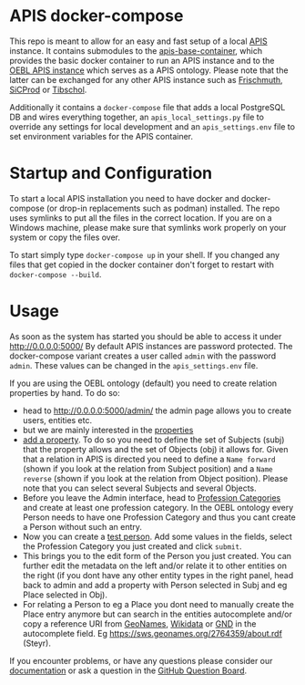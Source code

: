 # APIS docker-compose

This repo is meant to allow for an easy and fast setup of a local [APIS](https://acdh-oeaw.github.io/apis-core-rdf/) instance.
It contains submodules to the [apis-base-container](https://github.com/acdh-oeaw/apis-base-container), which provides the basic docker container to run an APIS instance and to the [OEBL APIS instance](https://github.com/acdh-oeaw/apis-instance-oebl-pnp) which serves as a APIS ontology. Please note that the latter can be exchanged for any other APIS instance such as [Frischmuth](https://github.com/acdh-oeaw/apis-instance-frischmuth), [SiCProd](https://github.com/acdh-oeaw/apis-instance-sicprod) or [Tibschol](https://github.com/acdh-oeaw/apis-instance-tibschol).

Additionally it contains a `docker-compose` file that adds a local PostgreSQL DB and wires everything together, an `apis_local_settings.py` file to override any settings for local development and an `apis_settings.env` file to set environment variables for the APIS container.


# Startup and Configuration

To start a local APIS installation you need to have docker and docker-compose (or drop-in replacements such as podman) installed. The repo uses symlinks to put all the files in the correct location. If you are on a Windows machine, please make sure that symlinks work properly on your system or copy the files over.

To start simply type `docker-compose up` in your shell. If you changed any files that get copied in the docker container don't forget to restart with `docker-compose --build`.

# Usage

As soon as the system has started you should be able to access it under http://0.0.0.0:5000/
By default APIS instances are password protected. The docker-compose variant creates a user called `admin` with the password `admin`. These values can be changed in the `apis_settings.env` file.

If you are using the OEBL ontology (default) you need to create relation properties by hand. To do so:

- head to http://0.0.0.0:5000/admin/ the admin page allows you to create users, entities etc. 
- but we are mainly interested in the [properties](http://0.0.0.0:5000/admin/apis_relations/property/)
- [add a property](http://0.0.0.0:5000/admin/apis_relations/property/add/). To do so you need to define the set of Subjects (subj) that the property allows and the set of Objects (obj) it allows for. Given that a relation in APIS is directed you need to define a `Name forward` (shown if you look at the relation from Subject position) and a `Name reverse` (shown if you look at the relation from Object position). Please note that you can select several Subjects and several Objects.
- Before you leave the Admin interface, head to [Profession Categories](http://0.0.0.0:5000/admin/apis_ontology/professioncategory/) and create at least one profession category. In the OEBL ontology every Person needs to have one Profession Category and thus you cant create a Person without such an entry.
- Now you can create a [test person](http://0.0.0.0:5000/apis/apis_ontology.person/create). Add some values in the fields, select the Profession Category you just created and click `submit`.
- This brings you to the edit form of the Person you just created. You can further edit the metadata on the left and/or relate it to other entities on the right (if you dont have any other entity types in the right panel, head back to admin and add a property with Person selected in Subj and eg Place selected in Obj).
- For relating a Person to eg a Place you dont need to manually create the Place entry anymore but can search in the entities autocomplete and/or copy a reference URI from [GeoNames](https://www.geonames.org/), [Wikidata](https://www.wikidata.org/wiki/Wikidata:Main_Page) or [GND](https://lobid.org/gnd) in the autocomplete field. Eg https://sws.geonames.org/2764359/about.rdf (Steyr).


If you encounter problems, or have any questions please consider our [documentation](https://acdh-oeaw.github.io/apis-core-rdf/) or ask a question in the [GitHub Question Board](https://github.com/acdh-oeaw/apis-core-rdf/discussions).

